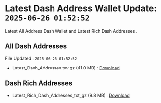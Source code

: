 # Latest Dash Address Wallet Update: `2025-06-26 01:52:52`

Latest All Address Dash Wallet and Latest Rich Dash Addresses .

## All Dash Addresses

File Updated : `2025-06-26 01:52:52`

- Latest_Dash_Addresses.tsv.gz (41.0 MB) : [Download](https://github.com/Pymmdrza/Rich-Address-Wallet/releases/tag/Dash)

## Dash Rich Addresses

- Latest_Rich_Dash_Addresses_txt_gz (9.8 MB) : [Download](https://github.com/Pymmdrza/Rich-Address-Wallet/releases/tag/Dash)
